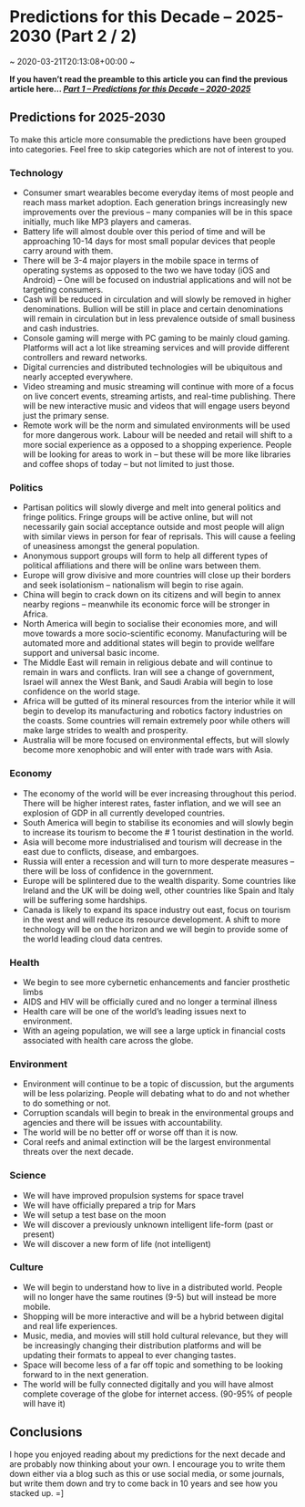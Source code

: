 # Predictions for this Decade &#8211; 2025-2030 (Part 2 / 2)
~ 2020-03-21T20:13:08+00:00 ~

**If you haven’t read the preamble to this article you can find the previous article here… *[Part 1 – Predictions for this Decade – 2020-2025](https://kyledm.ca/blog/2020/03/21/predictions-for-this-decade-2020-2025-part-1-2/)***

Predictions for 2025-2030
-------------------------

To make this article more consumable the predictions have been grouped into categories. Feel free to skip categories which are not of interest to you.

### Technology

- Consumer smart wearables become everyday items of most people and reach mass market adoption. Each generation brings increasingly new improvements over the previous – many companies will be in this space initially, much like MP3 players and cameras.
- Battery life will almost double over this period of time and will be approaching 10-14 days for most small popular devices that people carry around with them.
- There will be 3-4 major players in the mobile space in terms of operating systems as opposed to the two we have today (iOS and Android) – One will be focused on industrial applications and will not be targeting consumers.
- Cash will be reduced in circulation and will slowly be removed in higher denominations. Bullion will be still in place and certain denominations will remain in circulation but in less prevalence outside of small business and cash industries.
- Console gaming will merge with PC gaming to be mainly cloud gaming. Platforms will act a lot like streaming services and will provide different controllers and reward networks.
- Digital currencies and distributed technologies will be ubiquitous and nearly accepted everywhere.
- Video streaming and music streaming will continue with more of a focus on live concert events, streaming artists, and real-time publishing. There will be new interactive music and videos that will engage users beyond just the primary sense.
- Remote work will be the norm and simulated environments will be used for more dangerous work. Labour will be needed and retail will shift to a more social experience as a opposed to a shopping experience. People will be looking for areas to work in – but these will be more like libraries and coffee shops of today – but not limited to just those.

### Politics

- Partisan politics will slowly diverge and melt into general politics and fringe politics. Fringe groups will be active online, but will not necessarily gain social acceptance outside and most people will align with similar views in person for fear of reprisals. This will cause a feeling of uneasiness amongst the general population.
- Anonymous support groups will form to help all different types of political affiliations and there will be online wars between them.
- Europe will grow divisive and more countries will close up their borders and seek isolationism – nationalism will begin to rise again.
- China will begin to crack down on its citizens and will begin to annex nearby regions – meanwhile its economic force will be stronger in Africa.
- North America will begin to socialise their economies more, and will move towards a more socio-scientific economy. Manufacturing will be automated more and additional states will begin to provide wellfare support and universal basic income.
- The Middle East will remain in religious debate and will continue to remain in wars and conflicts. Iran will see a change of government, Israel will annex the West Bank, and Saudi Arabia will begin to lose confidence on the world stage.
- Africa will be gutted of its mineral resources from the interior while it will begin to develop its manufacturing and robotics factory industries on the coasts. Some countries will remain extremely poor while others will make large strides to wealth and prosperity.
- Australia will be more focused on environmental effects, but will slowly become more xenophobic and will enter with trade wars with Asia.

### Economy

- The economy of the world will be ever increasing throughout this period. There will be higher interest rates, faster inflation, and we will see an explosion of GDP in all currently developed countries.
- South America will begin to stabilise its economies and will slowly begin to increase its tourism to become the # 1 tourist destination in the world.
- Asia will become more industrialised and tourism will decrease in the east due to conflicts, disease, and embargoes.
- Russia will enter a recession and will turn to more desperate measures – there will be loss of confidence in the government.
- Europe will be splintered due to the wealth disparity. Some countries like Ireland and the UK will be doing well, other countries like Spain and Italy will be suffering some hardships.
- Canada is likely to expand its space industry out east, focus on tourism in the west and will reduce its resource development. A shift to more technology will be on the horizon and we will begin to provide some of the world leading cloud data centres.

### Health

- We begin to see more cybernetic enhancements and fancier prosthetic limbs
- AIDS and HIV will be officially cured and no longer a terminal illness
- Health care will be one of the world’s leading issues next to environment.
- With an ageing population, we will see a large uptick in financial costs associated with health care across the globe.

### Environment

- Environment will continue to be a topic of discussion, but the arguments will be less polarizing. People will debating what to do and not whether to do something or not.
- Corruption scandals will begin to break in the environmental groups and agencies and there will be issues with accountability.
- The world will be no better off or worse off than it is now.
- Coral reefs and animal extinction will be the largest environmental threats over the next decade.

### Science

- We will have improved propulsion systems for space travel
- We will have officially prepared a trip for Mars
- We will setup a test base on the moon
- We will discover a previously unknown intelligent life-form (past or present)
- We will discover a new form of life (not intelligent)

### Culture

- We will begin to understand how to live in a distributed world. People will no longer have the same routines (9-5) but will instead be more mobile.
- Shopping will be more interactive and will be a hybrid between digital and real life experiences.
- Music, media, and movies will still hold cultural relevance, but they will be increasingly changing their distribution platforms and will be updating their formats to appeal to ever changing tastes.
- Space will become less of a far off topic and something to be looking forward to in the next generation.
- The world will be fully connected digitally and you will have almost complete coverage of the globe for internet access. (90-95% of people will have it)

Conclusions
-----------

I hope you enjoyed reading about my predictions for the next decade and are probably now thinking about your own. I encourage you to write them down either via a blog such as this or use social media, or some journals, but write them down and try to come back in 10 years and see how you stacked up. =\]